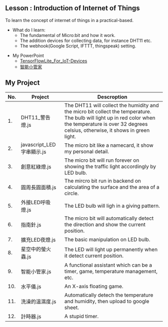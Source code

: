 ## Lesson : Introduction of Internet of Things
To learn the concept of internet of things in a practical-based.

* What do I learn:
  * The fundamental of Micro:bit and how it work.
  * The addition devices for collecting data, for instance DHT11 etc.
  * The webhook(Google Script, IFTTT, thingspeak) setting.
  
- My PowerPoint
  - [TensorFlowLite_For_IoT-Devices]()
  - [智能小管家]()

## My Project
| No. | Project | Descroption |
| --- | --- | --- |
| 1. | DHT11_警告燈.js | The DHT11 will collect the humidity and the micro bit collect the temperature. The bulb will light up in red color when the temperature is over 32 degrees celsius, otherwise, it shows in green light. |
| 2. | javascript_LED字串顯示.js | The micro bit like a namecard, it show my personal detail. |
| 3. | 創意紅綠燈.js | The micro bit will run forever on showing the traffic light accordingly by LED bulb. |
| 4. | 圓周長圓面積.js | The mircro bit run in backend on calculating the surface and the area of a circle. |
| 5. | 外接LED呼吸燈.js | The LED bulb will ligh in a giving pattern. |
| 6. | 指南針.js | The micro bit will automatically detect the direction and show the current position. |
| 7. | 擴充LED夜燈.js | The basic manipulation on LED bulb. | 
| 8. | 星空中的螢火蟲.js | The LED will light up permanently when it detect current position. |
| 9. | 智能小管家.js | A functional assistant which can be a timer, game, temperature management, etc. |
| 10. | 水平儀.js | An X-axis floating game. |
| 11. | 洗澡的溫濕度.js | Automatically detech the temperature and humidity, then upload to google sheet. |
| 12. | 計時器.js | A stupid timer. |
